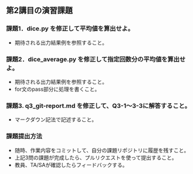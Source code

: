 ## 第2講目の演習課題
### 課題1．dice.py を修正して平均値を算出せよ。
* 期待される出力結果例を参照すること。

### 課題2．dice_average.py を修正して指定回数分の平均値を算出せよ。
* 期待される出力結果例を参照すること。
* for文のpass部分に処理を書くこと。

### 課題3. q3_git-report.md を修正して、Q3-1～3-3に解答すること。
* マークダウン記法で記述すること。

### 課題提出方法
* 随時、作業内容をコミットして、自分の課題リポジトリに履歴を残すこと。
* 上記3問の課題が完成したら、プルリクエストを使って提出すること。
* 教員、TA/SAが確認したらフィードバックする。
